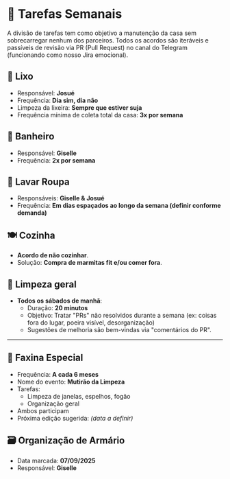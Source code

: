# 📆 Tarefas Semanais

A divisão de tarefas tem como objetivo a manutenção da casa sem sobrecarregar nenhum dos parceiros. Todos os acordos são iteráveis e passíveis de revisão via PR (Pull Request) no canal do Telegram (funcionando como nosso Jira emocional).

## 🚮 Lixo

- Responsável: **Josué**
- Frequência: **Dia sim, dia não**
- Limpeza da lixeira: **Sempre que estiver suja**
- Frequência mínima de coleta total da casa: **3x por semana**

## 🛁 Banheiro

- Responsável: **Giselle**
- Frequência: **2x por semana**

## 👕 Lavar Roupa

- Responsáveis: **Giselle & Josué**
- Frequência: **Em dias espaçados ao longo da semana (definir conforme demanda)**

## 🍽️ Cozinha

- **Acordo de não cozinhar**.
- Solução: **Compra de marmitas fit e/ou comer fora**.

## 🧼 Limpeza geral

- **Todos os sábados de manhã**:
  - Duração: **20 minutos**
  - Objetivo: Tratar "PRs" não resolvidos durante a semana (ex: coisas fora do lugar, poeira visível, desorganização)
  - Sugestões de melhoria são bem-vindas via "comentários do PR".

---

## 🧽 Faxina Especial

- Frequência: **A cada 6 meses**
- Nome do evento: **Mutirão da Limpeza**
- Tarefas:
  - Limpeza de janelas, espelhos, fogão
  - Organização geral
- Ambos participam
- Próxima edição sugerida: _(data a definir)_

## 🗃️ Organização de Armário

- Data marcada: **07/09/2025**
- Responsável: **Giselle**

